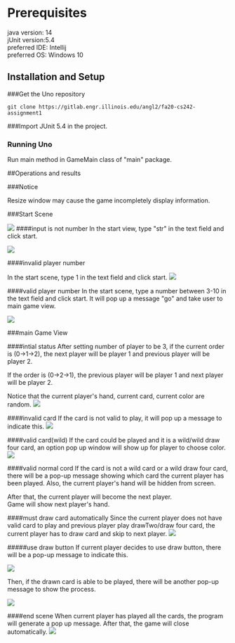 
# Prerequisites

java version: 14  
jUnit version:5.4  
preferred IDE: Intellij  
preferred OS: Windows 10

## Installation and Setup

###Get the Uno repository

    git clone https://gitlab.engr.illinois.edu/angl2/fa20-cs242-assignment1
    
###Import JUnit 5.4 in the project.

### Running Uno

Run main method in GameMain class of "main" package.

##Operations and results

###Notice

Resize window may cause the game incompletely display information.

###Start Scene

![](images/start.png)
####input is not number 
In the start view, type "str" in the text field and click start.

![](images/input_not_number.png) 

####invalid player number

In the start scene, type 1 in the text field and click start.
![](images/start_invalid_number.png)

####valid player number
In the start scene, type a number between 3-10 in the text field and click start.
It will pop up a message "go" and take user to main game view.

![](images/start_success.png)

###main Game View

####intial status
After setting number of player to be 3, if the current order is (0->1->2), the next player
will be player 1 and previous player will be player 2.  

If the order is (0->2->1), the previous player will be player 1 and 
next player will be player 2.  

Notice that the current player's hand, current card, current color are random. 
![](images/main_initial.png)

####invalid card
If the card is not valid to play, it will pop up a message to indicate this.
![](images/invalid_card.png)

####valid card(wild)
If the card could be played and it is a wild/wild draw four card, an option pop up window 
will show up for player to choose color.
![](images/choose_color.png)

####valid normal cord
If the card is not a wild card or a wild draw four card, there will be a pop-up message
showing which card the current player has been played. Also, the current player's hand 
will be hidden from screen.  

After that, the current player will become the next player.  
Game will show next player's hand.

####must draw card automatically
Since the current player does not have valid card to play and previous player play
drawTwo/draw four card, the current player has to draw card and skip to next player.
![](images/must_draw.png)

#####use draw button
If current player decides to use draw button, there will be a pop-up message to 
indicate this.  

![](images/draw_button1.png)

Then, if the drawn card is able to be played, there will be another pop-up 
message to show the process.

![](images/draw_button2.png)

####end scene
When current player has played all the cards, the program will
generate a pop up message. After that, the game will close automatically.
![](images/end_game.png)
